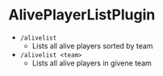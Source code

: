 # AlivePlayerListPlugin

* `/alivelist`
  * Lists all alive players sorted by team
* `/alivelist <team>`
  * Lists all alive players in givene team
